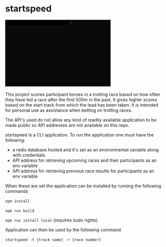 # startspeed

![showcase](https://raw.githubusercontent.com/ConstantKrieg/startspeed/master/startspeed.gif)


This project scores participant horses in a trotting race based on how often they have led a race after the first 500m in the past. It gives higher scores based on the start track from which the lead has been taken. It is intended for personal use as assistance when betting on trotting races.

The API's used do not allow any kind of readily available application to be made public so API addresses are not available on this repo. 

startspeed is a CLI application. To run the application one must have the following:
- a redis database hosted and it's set as an environmental variable along with credentials
- API address for retrieving upcoming races and their participants as an env variable
- API address for retrieving previous race results for participants as an env variable

When these are set the application can be installed by running the following commands

`npm install`

`npm run build`

`npm run install local` (requires sudo rights)

Application can then be used by the following command
 
 `startspeed -t {track name} -r {race number}`